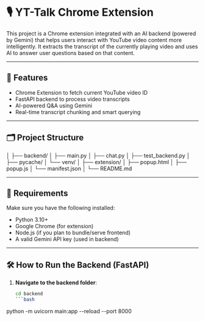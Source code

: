 # 🎙️ YT-Talk Chrome Extension

This project is a Chrome extension integrated with an AI backend (powered by Gemini) that helps users interact with YouTube video content more intelligently. It extracts the transcript of the currently playing video and uses AI to answer user questions based on that content.

---

## 🚀 Features

- Chrome Extension to fetch current YouTube video ID
- FastAPI backend to process video transcripts
- AI-powered Q&A using Gemini
- Real-time transcript chunking and smart querying

---

## 🗂 Project Structure

│
├── backend/
│ ├── main.py
│ ├── chat.py
│ ├── test_backend.py
│ ├── pycache/
│ └── venv/
│
├── extension/
│ ├── popup.html
│ ├── popup.js
│ └── manifest.json
│
└── README.md



---

## 🧪 Requirements

Make sure you have the following installed:

- Python 3.10+
- Google Chrome (for extension)
- Node.js (if you plan to bundle/serve frontend)
- A valid Gemini API key (used in backend)

---

## 🛠 How to Run the Backend (FastAPI)

1. **Navigate to the backend folder**:
   ```bash
   cd backend
   ```bash 
python -m uvicorn main:app --reload --port 8000
